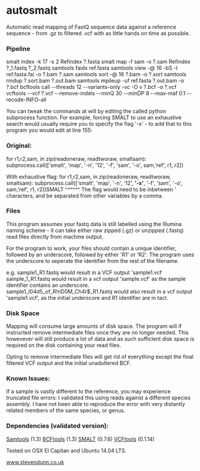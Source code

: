 # autosmalt
Automatic read mapping of FastQ sequence data against a reference sequence - from .gz to filtered .vcf with as little hands on time as possible.

### Pipeline

smalt index -k 17 -s 2 Refindex ?.fasta
smalt map -f sam -o ?.sam Refindex ?_1.fastq ?_2.fastq 
samtools faidx ref.fasta 
samtools view -@ 16 -bS -t ref.fasta.fai -o ?.bam ?.sam 
samtools sort -@ 16 ?.bam -o ?.sort 
samtools rmdup ?.sort.bam ?.out.bam 
samtools mpileup -uf ref.fasta ?.out.bam -o ?.bcf 
bcftools call --threads 12 --variants-only -vc -O v ?.bcf -o ?.vcf 
vcftools --vcf ?.vcf --remove-indels --minQ 30 --minDP 8 --max-maf 0.1 --recode-INFO-all 

You can tweak the commands at will by editing the called python subprocess function. For example, forcing SMALT to use an exhaustive search would usually require you to specify the flag '-x' - to add that to this program you would edit at line 155:

### Original:
for r1,r2,sam, in zip(readoneraw, readtworaw, smaltsam):
    subprocess.call(['smalt', 'map', '-n', '12', '-f', 'sam', '-o', sam,'ref', r1, r2])
 
With exhaustive flag:
for r1,r2,sam, in zip(readoneraw, readtworaw, smaltsam):
    subprocess.call(['smalt', 'map', '-n', '12', **'-x'**, '-f', 'sam', '-o', sam,'ref', r1, r2)]SMALT
                                                ^^^^^^
The flag would need to be inbetween ' characters, and be separated from other variables by a comma. 


### Files

This program assumes your fastq data is still labelled using the Illumina naming scheme - it can take either raw zipped (.gz) or unzipped (.fastq) read files directly from machine output.

For the program to work, your files should contain a unique identifier, followed by an underscore, followed by either 'R1' or 'R2'. The program uses the underscore to seperate the identifier from the rest of the filename.

e.g. sample1_R1.fastq would result in a VCF output 'sample1.vcf
     sample_1_R1.fastq would result in a vcf output 'sample.vcf' as the sample identifier contains an underscore.
     sample1_l04d5_of_R!nD0M_Ch4r$_R1.fastq would also result in a vcf output 'sample1.vcf', as the initial underscore and R1 identifier are in tact.
     
     

### Disk Space

Mapping will consume large amounts of disk space. The program will if instructed remove intermediate files once they are no longer needed. This howevever will still produce a lot of data and as such sufficient disk space is required on the disk containing your read files. 

Opting to remove intermediate files will get rid of everything except the final filtered VCF output and the initial unadultered BCF.



### Known Issues:

If a sample is vastly different to the reference, you may experience truncated file errors: I validated this using reads against a different species assembly. I have not been able to reproduce the error with very distantly related members of the same species, or  genus.



### Dependencies (validated version):

[Samtools](http://samtools.sourceforge.net/) (1.3) 
[BCFtools](https://samtools.github.io/bcftools/bcftools.html) (1.3) 
[SMALT](http://www.sanger.ac.uk/science/tools/smalt-0) (0.7.6)
[VCFtools](http://vcftools.sourceforge.net/) (0.1.14)

Tested on OSX El Capitan and Ubuntu 14.04 LTS.


www.stevendunn.co.uk
